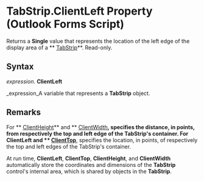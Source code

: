 
# TabStrip.ClientLeft Property (Outlook Forms Script)

Returns a  **Single** value that represents the location of the left edge of the display area of a ** [TabStrip](643c896a-2304-42f3-f5e9-0feee6d22364.md)**. Read-only.


## Syntax

 _expression_. **ClientLeft**

 _expression_A variable that represents a  **TabStrip** object.


## Remarks

For  ** [ClientHeight](937ca019-5d32-bb82-8359-a74e4da12c9f.md)** and ** [ClientWidth](f59ccbe8-8f45-38d4-15f0-23fa8d52b50f.md)**, specifies the distance, in points, from respectively the top and left edge of the TabStrip's container. For  **ClientLeft** and ** [ClientTop](1275d2fd-1c54-b7d2-27ed-b99bc5efa8df.md)**, specifies the location, in points, of respectively the top and left edges of the TabStrip's container.

At run time,  **ClientLeft**,  **ClientTop**,  **ClientHeight**, and  **ClientWidth** automatically store the coordinates and dimensions of the **TabStrip** control's internal area, which is shared by objects in the **TabStrip**.

